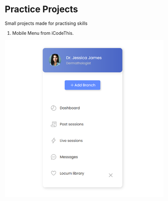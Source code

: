# Practice Projects

Small projects made for practising skills

1. Mobile Menu from iCodeThis.

![Screenshot of Mobile Menu Project](./screenshots/mobileMenu.png)
